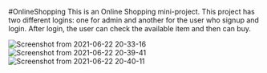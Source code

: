#OnlineShopping
This is an Online Shopping mini-project. This project has two different logins: one for admin and another for the user who signup and login. After login, the user can check the available item and then can buy.

![Screenshot from 2021-06-22 20-33-16](https://user-images.githubusercontent.com/73609690/122966638-2e9d6c00-d3a7-11eb-9fdd-6a7b3d528ca6.png)
![Screenshot from 2021-06-22 20-39-41](https://user-images.githubusercontent.com/73609690/122966649-3230f300-d3a7-11eb-8ec6-4af4a15d3ded.png)
![Screenshot from 2021-06-22 20-40-11](https://user-images.githubusercontent.com/73609690/122966673-36f5a700-d3a7-11eb-99ef-21f05d03c17b.png)

